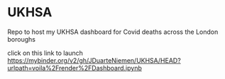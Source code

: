 # UKHSA
Repo to host my UKHSA dashboard for Covid deaths across the London boroughs

click on this link to launch
https://mybinder.org/v2/gh/JDuarteNiemen/UKHSA/HEAD?urlpath=voila%2Frender%2FDashboard.ipynb
